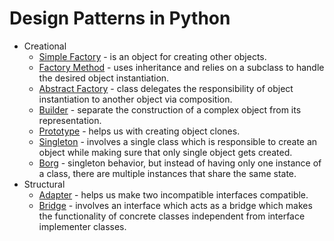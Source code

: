 # Design Patterns in Python

* Creational
    * [Simple Factory](creational/01_simple_factory) - is an object for creating other objects.
    * [Factory Method](creational/02_factory_method) -  uses inheritance and relies on a subclass to handle the desired object instantiation.
    * [Abstract Factory](creational/03_abstract_factory) - class delegates the responsibility of object instantiation to another object via composition.
    * [Builder](creational/04_builder) - separate the construction of a complex object from its representation.
    * [Prototype](creational/05_prototype) - helps us with creating object clones.
    * [Singleton](creational/06_singleton) - involves a single class which is responsible to create an object while making sure that only single object gets created.
    * [Borg](creational/07_borg) - singleton behavior, but instead of having only one instance
of a class, there are multiple instances that share the same state.
* Structural
    * [Adapter](structural/01_adapter) - helps us make two incompatible interfaces compatible.
    * [Bridge](structural/02_bridge) - involves an interface which acts as a bridge which makes the functionality of concrete classes independent from interface implementer classes.